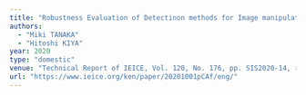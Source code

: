 ```yaml
---
title: "Robustness Evaluation of Detectinon methods for Image manipulation with GANs"
authors:
  - "Miki TANAKA"
  - "Hitoshi KIYA"
year: 2020
type: "domestic"
venue: "Technical Report of IEICE, Vol. 120, No. 176, pp. SIS2020-14, オンライン開催, 2020-10-01."
url: "https://www.ieice.org/ken/paper/20201001pCAf/eng/"
---
```

